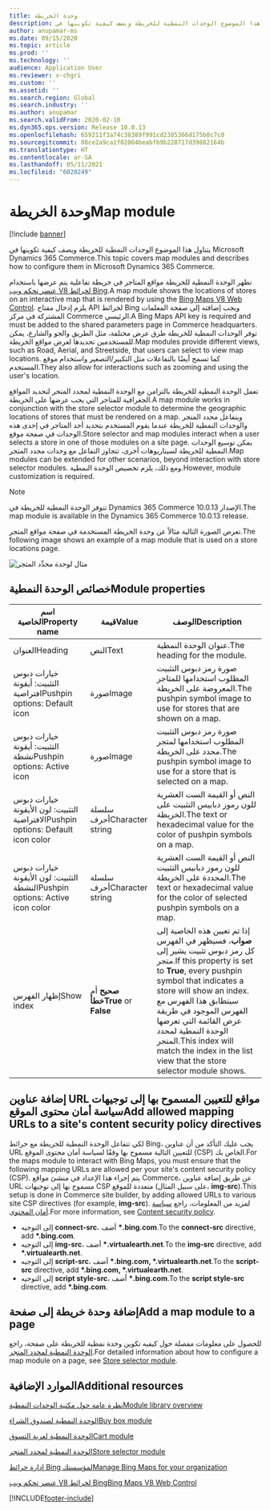 ```yaml
---
title: وحدة الخريطة
description: يتناول هذا الموضوع الوحدات النمطية للخريطة ويصف كيفية تكوينها في Microsoft Dynamics 365 Commerce.
author: anupamar-ms
ms.date: 09/15/2020
ms.topic: article
ms.prod: ''
ms.technology: ''
audience: Application User
ms.reviewer: v-chgri
ms.custom: ''
ms.assetid: ''
ms.search.region: Global
ms.search.industry: ''
ms.author: anupamar
ms.search.validFrom: 2020-02-10
ms.dyn365.ops.version: Release 10.0.13
ms.openlocfilehash: 659211f3a74c38389f991cd2385366d175b0c7c0
ms.sourcegitcommit: 08ce2a9ca1f02064beabfb9b228717d39882164b
ms.translationtype: HT
ms.contentlocale: ar-SA
ms.lasthandoff: 05/11/2021
ms.locfileid: "6020249"
---
```

# <a name="map-module"></a><span data-ttu-id="183dd-103">وحدة الخريطة</span><span class="sxs-lookup"><span data-stu-id="183dd-103">Map module</span></span>

[!include [banner](includes/banner.md)]


<span data-ttu-id="183dd-104">يتناول هذا الموضوع الوحدات النمطية للخريطة ويصف كيفية تكوينها في Microsoft Dynamics 365 Commerce.</span><span class="sxs-lookup"><span data-stu-id="183dd-104">This topic covers map modules and describes how to configure them in Microsoft Dynamics 365 Commerce.</span></span>

<span data-ttu-id="183dd-105">تظهر الوحدة النمطية للخريطة مواقع المتاجر في خريطة تفاعلية يتم عرضها باستخدام [عنصر تحكم ويب V8 لخرائط Bing](/bingmaps/v8-web-control/).</span><span class="sxs-lookup"><span data-stu-id="183dd-105">A map module shows the locations of stores on an interactive map that is rendered by using the [Bing Maps V8 Web Control](/bingmaps/v8-web-control/).</span></span> <span data-ttu-id="183dd-106">يلزم إدخال مفتاح API لخرائط Bing ويجب إضافته إلى صفحة المعلمات المشتركة في مركز Commerce الرئيسي.‬</span><span class="sxs-lookup"><span data-stu-id="183dd-106">A Bing Maps API key is required and must be added to the shared parameters page in Commerce headquarters.</span></span> <span data-ttu-id="183dd-107">توفر الوحدات النمطية للخريطة طرق عرض مختلفة، مثل الطريق والجو والشارع، يمكن للمستخدمين تحديدها لعرض مواقع الخريطة.</span><span class="sxs-lookup"><span data-stu-id="183dd-107">Map modules provide different views, such as Road, Aerial, and Streetside, that users can select to view map locations.</span></span> <span data-ttu-id="183dd-108">كما تسمح أيضًا بالتفاعلات مثل التكبير/التصغير واستخدام موقع المستخدم.</span><span class="sxs-lookup"><span data-stu-id="183dd-108">They also allow for interactions such as zooming and using the user's location.</span></span>

<span data-ttu-id="183dd-109">تعمل الوحدة النمطية للخريطة بالتزامن مع الوحدة النمطية لمحدد المتجر لتحديد المواقع الجغرافية للمتاجر التي يجب عرضها على الخريطة.</span><span class="sxs-lookup"><span data-stu-id="183dd-109">A map module works in conjunction with the store selector module to determine the geographic locations of stores that must be rendered on a map.</span></span> <span data-ttu-id="183dd-110">ويتفاعل محدد المتجر والوحدات النمطية للخريطة عندما يقوم المستخدم بتحديد أحد المتاجر في إحدى هذه الوحدات في صفحة موقع.</span><span class="sxs-lookup"><span data-stu-id="183dd-110">Store selector and map modules interact when a user selects a store in one of those modules on a site page.</span></span> <span data-ttu-id="183dd-111">يمكن توسيع الوحدات النمطية للخريطة لسيناريوهات أخرى، تتجاوز التفاعل مع وحدات محدد المتجر.</span><span class="sxs-lookup"><span data-stu-id="183dd-111">Map modules can be extended for other scenarios, beyond interaction with store selector modules.</span></span> <span data-ttu-id="183dd-112">ومع ذلك، يلزم تخصيص الوحدة النمطية.</span><span class="sxs-lookup"><span data-stu-id="183dd-112">However, module customization is required.</span></span>

> [!NOTE]
> <span data-ttu-id="183dd-113">تتوفر الوحدة النمطية للخريطة في Dynamics 365 Commerce الإصدار 10.0.13.</span><span class="sxs-lookup"><span data-stu-id="183dd-113">The map module is available in the Dynamics 365 Commerce 10.0.13 release.</span></span>

<span data-ttu-id="183dd-114">تعرض الصورة التالية مثالاً عن وحدة الخريطة المستخدمة في صفحة مواقع المتجر.</span><span class="sxs-lookup"><span data-stu-id="183dd-114">The following image shows an example of a map module that is used on a store locations page.</span></span>

![مثال لوحدة محدِّد المتجر](./media/ecommerce-Storelocator.PNG)

## <a name="module-properties"></a><span data-ttu-id="183dd-116">خصائص الوحدة النمطية</span><span class="sxs-lookup"><span data-stu-id="183dd-116">Module properties</span></span>

| <span data-ttu-id="183dd-117">اسم الخاصية</span><span class="sxs-lookup"><span data-stu-id="183dd-117">Property name</span></span>             | <span data-ttu-id="183dd-118">قيمة</span><span class="sxs-lookup"><span data-stu-id="183dd-118">Value</span></span>                 | <span data-ttu-id="183dd-119">‏‏الوصف</span><span class="sxs-lookup"><span data-stu-id="183dd-119">Description</span></span> |
|---------------------------|-----------------------|-------------|
| <span data-ttu-id="183dd-120">العنوان</span><span class="sxs-lookup"><span data-stu-id="183dd-120">Heading</span></span> | <span data-ttu-id="183dd-121">النص</span><span class="sxs-lookup"><span data-stu-id="183dd-121">Text</span></span> | <span data-ttu-id="183dd-122">عنوان الوحدة النمطية.</span><span class="sxs-lookup"><span data-stu-id="183dd-122">The heading for the module.</span></span> |
| <span data-ttu-id="183dd-123">خيارات دبوس التثبيت: أيقونة افتراضية</span><span class="sxs-lookup"><span data-stu-id="183dd-123">Pushpin options: Default icon</span></span> | <span data-ttu-id="183dd-124">صورة</span><span class="sxs-lookup"><span data-stu-id="183dd-124">Image</span></span> | <span data-ttu-id="183dd-125">صورة رمز دبوس التثبيت المطلوب استخدامها للمتاجر المعروضة على الخريطة.</span><span class="sxs-lookup"><span data-stu-id="183dd-125">The pushpin symbol image to use for stores that are shown on a map.</span></span> |
| <span data-ttu-id="183dd-126">خيارات دبوس التثبيت: أيقونة نشطة</span><span class="sxs-lookup"><span data-stu-id="183dd-126">Pushpin options: Active icon</span></span> | <span data-ttu-id="183dd-127">صورة</span><span class="sxs-lookup"><span data-stu-id="183dd-127">Image</span></span> | <span data-ttu-id="183dd-128">صورة رمز دبوس التثبيت المطلوب استخدامها لمتجر محدد على الخريطة.</span><span class="sxs-lookup"><span data-stu-id="183dd-128">The pushpin symbol image to use for a store that is selected on a map.</span></span> |
| <span data-ttu-id="183dd-129">خيارات دبوس التثبيت: لون الأيقونة الافتراضية</span><span class="sxs-lookup"><span data-stu-id="183dd-129">Pushpin options: Default icon color</span></span> | <span data-ttu-id="183dd-130">سلسلة أحرف</span><span class="sxs-lookup"><span data-stu-id="183dd-130">Character string</span></span> | <span data-ttu-id="183dd-131">النص أو القيمة الست العشرية للون رموز دبابيس التثبيت على الخريطة.</span><span class="sxs-lookup"><span data-stu-id="183dd-131">The text or hexadecimal value for the color of pushpin symbols on a map.</span></span> |
| <span data-ttu-id="183dd-132">خيارات دبوس التثبيت: لون الأيقونة النشطة</span><span class="sxs-lookup"><span data-stu-id="183dd-132">Pushpin options: Active icon color</span></span> | <span data-ttu-id="183dd-133">سلسلة أحرف</span><span class="sxs-lookup"><span data-stu-id="183dd-133">Character string</span></span> | <span data-ttu-id="183dd-134">النص أو القيمة الست العشرية للون رموز دبابيس التثبيت المحددة على الخريطة.</span><span class="sxs-lookup"><span data-stu-id="183dd-134">The text or hexadecimal value for the color of selected pushpin symbols on a map.</span></span> |
| <span data-ttu-id="183dd-135">إظهار الفهرس</span><span class="sxs-lookup"><span data-stu-id="183dd-135">Show index</span></span> | <span data-ttu-id="183dd-136">**صحيح** أم **خطأ**</span><span class="sxs-lookup"><span data-stu-id="183dd-136">**True** or **False**</span></span> | <span data-ttu-id="183dd-137">إذا تم تعيين هذه الخاصية إلى **صواب**، فسيظهر في الفهرس كل رمز دبوس تثبيت يشير إلى متجر.</span><span class="sxs-lookup"><span data-stu-id="183dd-137">If this property is set to **True**, every pushpin symbol that indicates a store will show an index.</span></span> <span data-ttu-id="183dd-138">سيتطابق هذا الفهرس مع الفهرس الموجود في طريقة عرض القائمة التي تعرضها الوحدة النمطية لمحدد المتجر.</span><span class="sxs-lookup"><span data-stu-id="183dd-138">This index will match the index in the list view that the store selector module shows.</span></span> |

## <a name="add-allowed-mapping-urls-to-a-sites-content-security-policy-directives"></a><span data-ttu-id="183dd-139">إضافة عناوين URL مواقع للتعيين المسموح بها إلى توجيهات سياسة أمان محتوى الموقع</span><span class="sxs-lookup"><span data-stu-id="183dd-139">Add allowed mapping URLs to a site's content security policy directives</span></span>

<span data-ttu-id="183dd-140">لكي تتفاعل الوحدة النمطية للخريطة مع خرائط Bing، يجب عليك التأكد من أن عناوين URL للتعيين التالية مسموح بها وفقًا لسياسة أمان محتوى الموقع (CSP) الخاص بك.‬</span><span class="sxs-lookup"><span data-stu-id="183dd-140">For the maps module to interact with Bing Maps, you must ensure that the following mapping URLs are allowed per your site's content security policy (CSP).</span></span> <span data-ttu-id="183dd-141">يتم إجراء هذا الإعداد في منشئ مواقع Commerce، عن طريق إضافة عناوين URL مسموح بها إلى توجيهات CSP متعددة للموقع (على سبيل المثال، **img-src**).</span><span class="sxs-lookup"><span data-stu-id="183dd-141">This setup is done in Commerce site builder, by adding allowed URLs to various site CSP directives (for example, **img-src**).</span></span> <span data-ttu-id="183dd-142">لمزيد من المعلومات، راجع [سياسة أمان المحتوى](manage-csp.md).</span><span class="sxs-lookup"><span data-stu-id="183dd-142">For more information, see [Content security policy](manage-csp.md).</span></span> 

- <span data-ttu-id="183dd-143">إلى التوجيه **connect-src**، أضف **&#42;.bing.com**.</span><span class="sxs-lookup"><span data-stu-id="183dd-143">To the **connect-src** directive, add **&#42;.bing.com**.</span></span>
- <span data-ttu-id="183dd-144">إلى التوجيه **img-src**، أضف **&#42;.virtualearth.net**.</span><span class="sxs-lookup"><span data-stu-id="183dd-144">To the **img-src** directive, add **&#42;.virtualearth.net**.</span></span>
- <span data-ttu-id="183dd-145">إلى التوجيه **script-src**، أضف **&#42;.bing.com, &#42;.virtualearth.net**.</span><span class="sxs-lookup"><span data-stu-id="183dd-145">To the **script-src** directive, add **&#42;.bing.com, &#42;.virtualearth.net**.</span></span>
- <span data-ttu-id="183dd-146">إلى التوجيه **script style-src**، أضف **&#42;.bing.com**.</span><span class="sxs-lookup"><span data-stu-id="183dd-146">To the **script style-src** directive, add **&#42;.bing.com**.</span></span>

## <a name="add-a-map-module-to-a-page"></a><span data-ttu-id="183dd-147">إضافة وحدة خريطة إلى صفحة</span><span class="sxs-lookup"><span data-stu-id="183dd-147">Add a map module to a page</span></span>

<span data-ttu-id="183dd-148">للحصول على معلومات مفصلة حول كيفيه تكوين وحدة نمطية للخريطة على صفحة، راجع [الوحدة النمطية لمحدد المتجر](store-selector.md).</span><span class="sxs-lookup"><span data-stu-id="183dd-148">For detailed information about how to configure a map module on a page, see [Store selector module](store-selector.md).</span></span> 
 
## <a name="additional-resources"></a><span data-ttu-id="183dd-149">الموارد الإضافية</span><span class="sxs-lookup"><span data-stu-id="183dd-149">Additional resources</span></span>

[<span data-ttu-id="183dd-150">نظرة عامة حول مكتبة الوحدات النمطية</span><span class="sxs-lookup"><span data-stu-id="183dd-150">Module library overview</span></span>](starter-kit-overview.md)

[<span data-ttu-id="183dd-151">الوحدة النمطية لصندوق الشراء</span><span class="sxs-lookup"><span data-stu-id="183dd-151">Buy box module</span></span>](add-buy-box.md)

[<span data-ttu-id="183dd-152">الوحدة النمطية لعربة التسوق</span><span class="sxs-lookup"><span data-stu-id="183dd-152">Cart module</span></span>](add-cart-module.md)

[<span data-ttu-id="183dd-153">الوحدة النمطية لمحدد المتجر</span><span class="sxs-lookup"><span data-stu-id="183dd-153">Store selector module</span></span>](store-selector.md)

[<span data-ttu-id="183dd-154">إدارة خرائط Bing لمؤسستك</span><span class="sxs-lookup"><span data-stu-id="183dd-154">Manage Bing Maps for your organization</span></span>](./dev-itpro/manage-bing-maps.md)

[<span data-ttu-id="183dd-155">عنصر تحكم ويب V8 لخرائط Bing</span><span class="sxs-lookup"><span data-stu-id="183dd-155">Bing Maps V8 Web Control</span></span>](/bingmaps/v8-web-control/)


[!INCLUDE[footer-include](../includes/footer-banner.md)]
